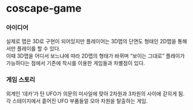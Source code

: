 # coscape-game

### 아이디어
실제로 맵은 3D로 구현이 되어있지만 플레이어는 3D맵의 단면도 형태인 2D맵을 통해서만 플레이를 할 수 있다. <br/>
이때 3D맵을 어디서 보느냐에 따라 2D맵의 형태가 바뀌며 “보이는 그대로” 플레이가 가능하다는 점에서 기존에 착시를 이용한 게임들과 차별점이 있다.

### 게임 스토리
외계인 ‘데카’가 탄 UFO가 의문의 미사일에 맞아 2차원과 3차원의 사이에 갇히게 됨. 각 스테이지에서 흩어진 UFO 부품들얼 모아 차원을 탈출하는 게임.
